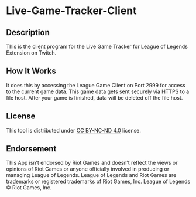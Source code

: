 # Live-Game-Tracker-Client

## Description
This is the client program for the Live Game Tracker for League of Legends Extension on Twitch. 

## How It Works
It does this by accessing the League Game Client on Port 2999 for access to the current game data.
This game data gets sent securely via HTTPS to a file host.
After your game is finished, data will be deleted off the file host.

## License 

This tool is distributed under [CC BY-NC-ND 4.0](https://creativecommons.org/licenses/by-nc-nd/4.0/) license.

## Endorsement

This App isn’t endorsed by Riot Games and doesn’t reflect the views or opinions of Riot Games or anyone officially involved in producing or managing League of Legends. League of Legends and Riot Games are trademarks or registered trademarks of Riot Games, Inc. League of Legends © Riot Games, Inc.
